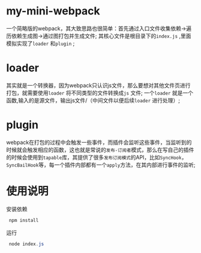 # my-mini-webpack
一个简略版的webpack，其大致思路也很简单：首先通过入口文件收集依赖->遍历依赖生成图->通过图打包并生成文件;
其核心文件是根目录下的`index.js` ,里面模拟实现了`loader` 和`plugin` ;
# loader
其实就是一个转换器，因为webpack只认识js文件，那么要想对其他文件页进行打包，就需要使用`loader` 将不同类型的文件转换成`js` 文件;
一个`loader` 就是一个函数,输入的是源文件，输出js文件/（中间文件以便后续`loader` 进行处理）;
# plugin
webpack在打包的过程中会触发一些事件，而插件会监听这些事件，当监听到的时候就会触发相应的函数，这也就是常说的`发布-订阅者`模式，那么在写自己的插件的时候会使用到`tapable`库，其提供了很多`发布订阅模式`的API，比如`SyncHook`，`SyncBailHook`等，每一个插件内部都有一个`apply`方法，在其内部进行事件的监听;
# 使用说明
安装依赖
```powershell
 npm install
```
运行
```powershell
 node index.js
```